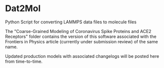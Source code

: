 # Dat2Mol
Python Script for converting LAMMPS data files to molecule files

The "Coarse-Grained Modeling of Coronavirus Spike Proteins and ACE2 Receptors" folder contains the version of this software associated with the Frontiers in Physics article (currently under submission review) of the same name.

Updated production models with associated changelogs will be posted here from time-to-time.
